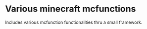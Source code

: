 # Various minecraft mcfunctions
 Includes various mcfunction functionalities thru a small framework.

